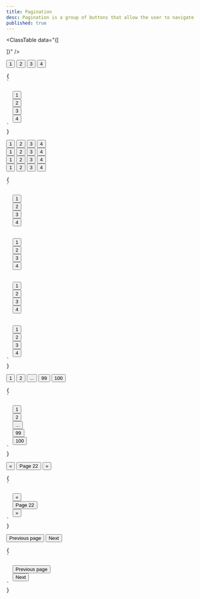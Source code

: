 ```yaml
---
title: Pagination
desc: Pagination is a group of buttons that allow the user to navigate between a set of related content.
published: true
---
```


<script>
  import Component from "@components/Component.svelte"
  import ClassTable from "@components/ClassTable.svelte"
</script>

<ClassTable
data="{[

]}"
/>

<Component title="Pagination with an active button">
<div class="btn-group">
  <button class="btn">1</button>
  <button class="btn btn-active">2</button>
  <button class="btn">3</button>
  <button class="btn">4</button>
</div>
<pre slot="html">{
`<div class="btn-group">
  <button class="btn">1</button>
  <button class="btn btn-active">2</button>
  <button class="btn">3</button>
  <button class="btn">4</button>
</div>`
}</pre>
</Component>

<Component title="Sizes">
<div class="flex flex-col gap-2 items-center">
  <div class="btn-group">
    <button class="btn btn-xs">1</button>
    <button class="btn btn-xs btn-active">2</button>
    <button class="btn btn-xs">3</button>
    <button class="btn btn-xs">4</button>
  </div>
  <div class="btn-group">
    <button class="btn btn-sm">1</button>
    <button class="btn btn-sm btn-active">2</button>
    <button class="btn btn-sm">3</button>
    <button class="btn btn-sm">4</button>
  </div>
  <div class="btn-group">
    <button class="btn btn-md">1</button>
    <button class="btn btn-md btn-active">2</button>
    <button class="btn btn-md">3</button>
    <button class="btn btn-md">4</button>
  </div>
  <div class="btn-group">
    <button class="btn btn-lg">1</button>
    <button class="btn btn-lg btn-active">2</button>
    <button class="btn btn-lg">3</button>
    <button class="btn btn-lg">4</button>
  </div>
</div>
<pre slot="html">{
`<div class="btn-group">
  <button class="btn btn-xs">1</button>
  <button class="btn btn-xs btn-active">2</button>
  <button class="btn btn-xs">3</button>
  <button class="btn btn-xs">4</button>
</div>
<div class="btn-group">
  <button class="btn btn-sm">1</button>
  <button class="btn btn-sm btn-active">2</button>
  <button class="btn btn-sm">3</button>
  <button class="btn btn-sm">4</button>
</div>
<div class="btn-group">
  <button class="btn btn-md">1</button>
  <button class="btn btn-md btn-active">2</button>
  <button class="btn btn-md">3</button>
  <button class="btn btn-md">4</button>
</div>
<div class="btn-group">
  <button class="btn btn-lg">1</button>
  <button class="btn btn-lg btn-active">2</button>
  <button class="btn btn-lg">3</button>
  <button class="btn btn-lg">4</button>
</div>`
}</pre>
</Component>

<Component title="With a disabled button">
<div class="btn-group">
  <button class="btn">1</button>
  <button class="btn">2</button>
  <button class="btn btn-disabled">...</button>
  <button class="btn">99</button>
  <button class="btn">100</button>
</div>
<pre slot="html">{
`<div class="btn-group">
  <button class="btn">1</button>
  <button class="btn">2</button>
  <button class="btn btn-disabled">...</button>
  <button class="btn">99</button>
  <button class="btn">100</button>
</div>`
}</pre>
</Component>

<Component title="Extra small buttons">
<div class="btn-group">
  <button class="btn">«</button>
  <button class="btn">Page 22</button>
  <button class="btn">»</button>
</div>
<pre slot="html">{
`<div class="btn-group">
  <button class="btn">«</button>
  <button class="btn">Page 22</button>
  <button class="btn">»</button>
</div>`
}</pre>
</Component>

<Component title="Nex/Prev outline buttons with equal width">
<div class="btn-group grid grid-cols-2">
  <button class="btn btn-outline">Previous page</button>
  <button class="btn btn-outline">Next</button>
</div>
<pre slot="html">{
`<div class="btn-group grid grid-cols-2">
  <button class="btn btn-outline">Previous page</button>
  <button class="btn btn-outline">Next</button>
</div>`
}</pre>
</Component>
